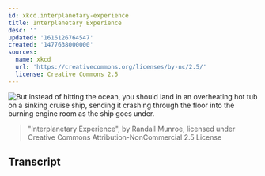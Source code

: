 ```yaml
---
id: xkcd.interplanetary-experience
title: Interplanetary Experience
desc: ''
updated: '1616126764547'
created: '1477638000000'
sources:
  name: xkcd
  url: 'https://creativecommons.org/licenses/by-nc/2.5/'
  license: Creative Commons 2.5
---
```

![But instead of hitting the ocean, you should land in an overheating hot tub on a sinking cruise ship, sending it crashing through the floor into the burning engine room as the ship goes under.](https://imgs.xkcd.com/comics/interplanetary_experience.png)
> "Interplanetary Experience", by Randall Munroe, licensed under Creative Commons Attribution-NonCommercial 2.5 License

## Transcript
